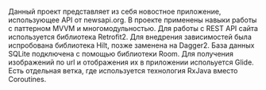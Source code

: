 Данный проект представляет из себя новостное приложение, использующее API от newsapi.org.
В проекте применены навыки работы с паттерном MVVM и многомодульностью. 
Для работы с REST API сайта используется библиотека Retrofit2.
Для внедрения зависимостей была испробована библиотека Hilt, позже заменена на Dagger2.
База данных SQLite подключена с помощью библиотеки Room.
Для получения изображений по url и отображения их в приложении испольуется Glide.
Есть отдельная ветка, где используется технология RxJava вместо Coroutines.
